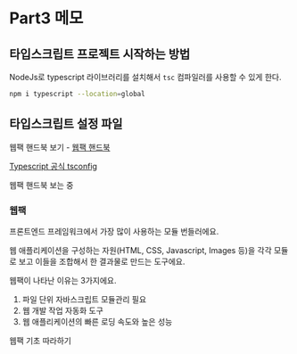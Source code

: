 # Part3 메모

## 타입스크립트 프로젝트 시작하는 방법

NodeJs로 typescript 라이브러리를 설치해서 `tsc` 컴파일러를 사용할 수 있게 한다.

```bash
npm i typescript --location=global
```

## 타입스크립트 설정 파일

웹팩 핸드북 보기 - [웹팩 핸드북](https://joshua1988.github.io/webpack-guide/guide.html)

[Typescript 공식 tsconfig](https://www.typescriptlang.org/tsconfig)

웹팩 핸드북 보는 중

### 웹팩

프론트엔드 프레임워크에서 가장 많이 사용하는 모듈 번들러에요.

웹 애플리케이션을 구성하는 자원(HTML, CSS, Javascript, Images 등)을 각각 모듈로 보고 이들을 조합해서 한 결과물로 만드는 도구에요.

웹팩이 나타난 이유는 3가지에요.

1. 파일 단위 자바스크립트 모듈관리 필요
2. 웹 개발 작업 자동화 도구
3. 웹 애플리케이션의 빠른 로딩 속도와 높은 성능

웹팩 기초 따라하기

